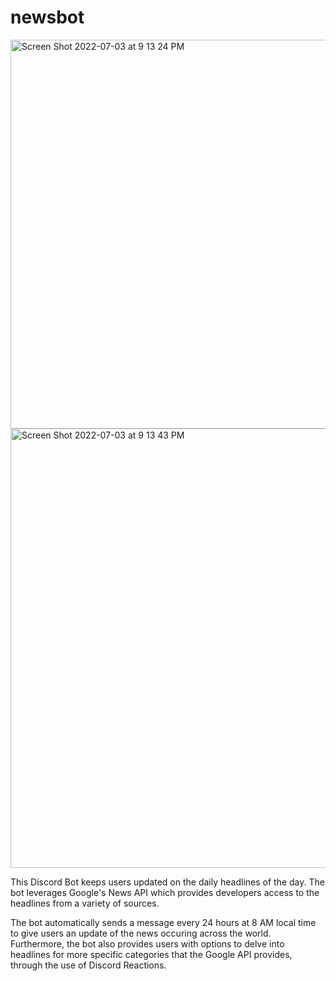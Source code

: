 # newsbot
<img width="622" alt="Screen Shot 2022-07-03 at 9 13 24 PM" src="https://user-images.githubusercontent.com/72641482/177041408-8ca9b417-df42-4236-9889-3f3c4648ade0.png">
<img width="703" alt="Screen Shot 2022-07-03 at 9 13 43 PM" src="https://user-images.githubusercontent.com/72641482/177041412-eb1c65e7-0775-4b5a-b84b-2447b35ea2d3.png">




This Discord Bot keeps users updated on the daily headlines of the day. The bot leverages Google's News API which provides developers access to the headlines from a variety of sources. 

The bot automatically sends a message every 24 hours at 8 AM local time to give users an update of the news occuring across the world. Furthermore, the bot also provides users with options to delve into headlines for more specific categories that the Google API provides, through the use of Discord Reactions. 
